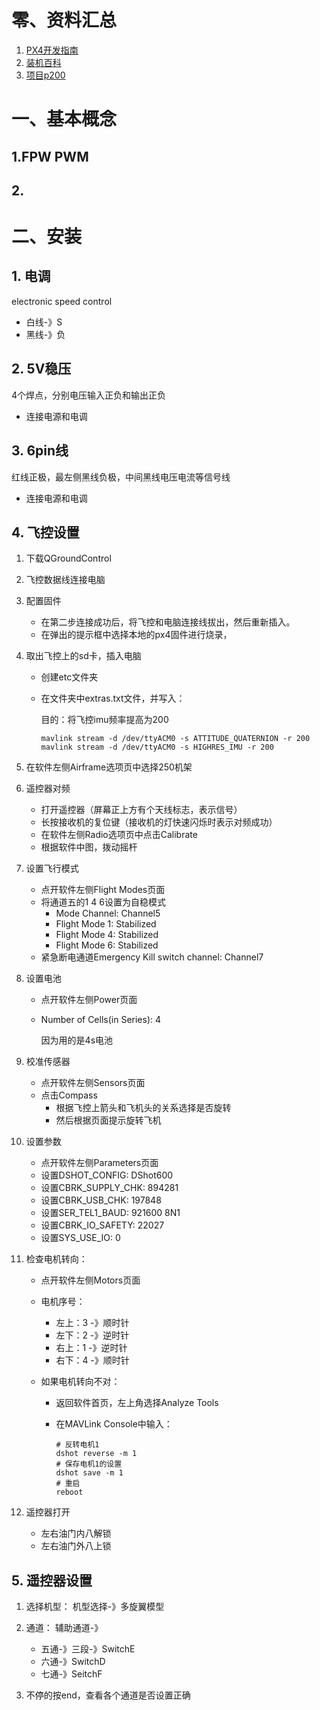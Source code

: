 # 零、资料汇总

1. [PX4开发指南](https://bresch.gitbooks.io/devguide/content/zh/)
2. [装机百科](http://wiki.fpvbang.com/)
3. [项目p200](https://amov-wiki.readthedocs.io/zh_CN/latest/docs/%E9%A1%B9%E7%9B%AE%E4%BB%8B%E7%BB%8D.html)



# 一、基本概念

## 1.FPW PWM



## 2.



# 二、安装

## 1. 电调

electronic speed control

- 白线-》S
- 黑线-》负

## 2. 5V稳压
4个焊点，分别电压输入正负和输出正负

- 连接电源和电调

## 3. 6pin线
红线正极，最左侧黑线负极，中间黑线电压电流等信号线
- 连接电源和电调



## 4. 飞控设置

1. 下载QGroundControl

2. 飞控数据线连接电脑

3. 配置固件

   - 在第二步连接成功后，将飞控和电脑连接线拔出，然后重新插入。
   - 在弹出的提示框中选择本地的px4固件进行烧录，

4. 取出飞控上的sd卡，插入电脑

   - 创建etc文件夹

   - 在文件夹中extras.txt文件，并写入：

     目的：将飞控imu频率提高为200

     ```
     mavlink stream -d /dev/ttyACM0 -s ATTITUDE_QUATERNION -r 200
     mavlink stream -d /dev/ttyACM0 -s HIGHRES_IMU -r 200
     ```

5. 在软件左侧Airframe选项页中选择250机架

6. 遥控器对频

   - 打开遥控器（屏幕正上方有个天线标志，表示信号）
   - 长按接收机的复位键（接收机的灯快速闪烁时表示对频成功）
   - 在软件左侧Radio选项页中点击Calibrate
   - 根据软件中图，拨动摇杆

7. 设置飞行模式

   - 点开软件左侧Flight Modes页面
   - 将通道五的1 4 6设置为自稳模式
     - Mode Channel: Channel5
     - Flight Mode 1: Stabilized
     - Flight Mode 4: Stabilized
     - Flight Mode 6: Stabilized
   - 紧急断电通道Emergency Kill switch channel: Channel7

8. 设置电池

   - 点开软件左侧Power页面

   - Number of Cells(in Series): 4

     因为用的是4s电池

9. 校准传感器

   - 点开软件左侧Sensors页面
   - 点击Compass
     - 根据飞控上箭头和飞机头的关系选择是否旋转
     - 然后根据页面提示旋转飞机

10. 设置参数

    - 点开软件左侧Parameters页面
    - 设置DSHOT_CONFIG: DShot600
    - 设置CBRK_SUPPLY_CHK: 894281
    - 设置CBRK_USB_CHK: 197848 
    - 设置SER_TEL1_BAUD: 921600 8N1
    - 设置CBRK_IO_SAFETY: 22027
    - 设置SYS_USE_IO: 0

11. 检查电机转向：

    - 点开软件左侧Motors页面

    - 电机序号：

      - 左上：3 -》顺时针
      - 左下：2 -》逆时针
      - 右上：1 -》逆时针
      - 右下：4 -》顺时针

    - 如果电机转向不对：

      - 返回软件首页，左上角选择Analyze Tools

      - 在MAVLink Console中输入：

        ```
        # 反转电机1
        dshot reverse -m 1
        # 保存电机1的设置
        dshot save -m 1
        # 重启
        reboot
        ```

12. 遥控器打开

    - 左右油门内八解锁
    - 左右油门外八上锁

## 5. 遥控器设置

1. 选择机型： 机型选择-》多旋翼模型
2. 通道： 辅助通道-》
   - 五通-》三段-》SwitchE
   - 六通-》SwitchD
   - 七通-》SeitchF

3. 不停的按end，查看各个通道是否设置正确